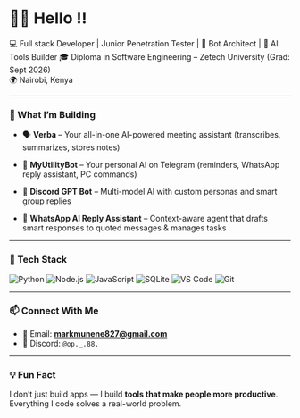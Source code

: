 # 👋🏾 Hello !!

💻 Full stack Developer | Junior Penetration Tester | 🤖 Bot Architect | 🧠 AI Tools Builder 
🎓 Diploma in Software Engineering – Zetech University (Grad: Sept 2026)  
🌍 Nairobi, Kenya 

---

### 🔧 What I’m Building
- 🗣️ **Verba** – Your all-in-one AI-powered meeting assistant (transcribes, summarizes, stores notes)
  
- 🤖 **MyUtilityBot** – Your personal AI on Telegram (reminders, WhatsApp reply assistant, PC commands)
  
- 🧠 **Discord GPT Bot** – Multi-model AI with custom personas and smart group replies 
  
- 💬 **WhatsApp AI Reply Assistant** – Context-aware agent that drafts smart responses to quoted messages & manages tasks

---

### 🧠 Tech Stack
![Python](https://img.shields.io/badge/-Python-3776AB?style=flat&logo=python&logoColor=white)
![Node.js](https://img.shields.io/badge/-Node.js-339933?style=flat&logo=node.js&logoColor=white)
![JavaScript](https://img.shields.io/badge/-JavaScript-F7DF1E?style=flat&logo=javascript&logoColor=black)
![SQLite](https://img.shields.io/badge/-SQLite-003B57?style=flat&logo=sqlite&logoColor=white)
![VS Code](https://img.shields.io/badge/-VS_Code-007ACC?style=flat&logo=visual-studio-code&logoColor=white)
![Git](https://img.shields.io/badge/-Git-F05032?style=flat&logo=git&logoColor=white)

---

### 📫 Connect With Me
- 📧 Email: **markmunene827@gmail.com**
- 💬 Discord: `@op._.88.`

---

### 💡 Fun Fact  
I don’t just build apps — I build **tools that make people more productive**. Everything I code solves a real-world problem.
